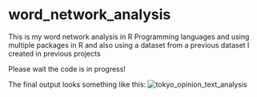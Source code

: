 # word_network_analysis
This is my word network analysis in R Programming languages and using multiple packages in R and also using a dataset from a previous dataset I created in previous projects



Please wait the code is in progress!

The final output looks something like this:
![tokyo_opinion_text_analysis](https://user-images.githubusercontent.com/110551323/228957711-f76d6a5c-0267-45f5-9dbd-a68c8be78264.png)

